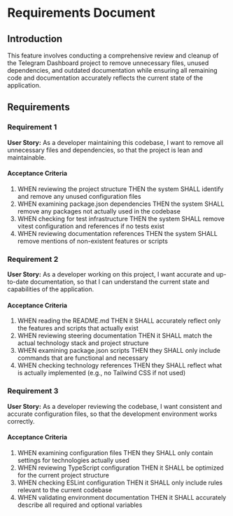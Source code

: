 # Requirements Document

## Introduction

This feature involves conducting a comprehensive review and cleanup of the Telegram Dashboard project to remove unnecessary files, unused dependencies, and outdated documentation while ensuring all remaining code and documentation accurately reflects the current state of the application.

## Requirements

### Requirement 1

**User Story:** As a developer maintaining this codebase, I want to remove all unnecessary files and dependencies, so that the project is lean and maintainable.

#### Acceptance Criteria

1. WHEN reviewing the project structure THEN the system SHALL identify and remove any unused configuration files
2. WHEN examining package.json dependencies THEN the system SHALL remove any packages not actually used in the codebase
3. WHEN checking for test infrastructure THEN the system SHALL remove vitest configuration and references if no tests exist
4. WHEN reviewing documentation references THEN the system SHALL remove mentions of non-existent features or scripts

### Requirement 2

**User Story:** As a developer working on this project, I want accurate and up-to-date documentation, so that I can understand the current state and capabilities of the application.

#### Acceptance Criteria

1. WHEN reading the README.md THEN it SHALL accurately reflect only the features and scripts that actually exist
2. WHEN reviewing steering documentation THEN it SHALL match the actual technology stack and project structure
3. WHEN examining package.json scripts THEN they SHALL only include commands that are functional and necessary
4. WHEN checking technology references THEN they SHALL reflect what is actually implemented (e.g., no Tailwind CSS if not used)

### Requirement 3

**User Story:** As a developer reviewing the codebase, I want consistent and accurate configuration files, so that the development environment works correctly.

#### Acceptance Criteria

1. WHEN examining configuration files THEN they SHALL only contain settings for technologies actually used
2. WHEN reviewing TypeScript configuration THEN it SHALL be optimized for the current project structure
3. WHEN checking ESLint configuration THEN it SHALL only include rules relevant to the current codebase
4. WHEN validating environment documentation THEN it SHALL accurately describe all required and optional variables